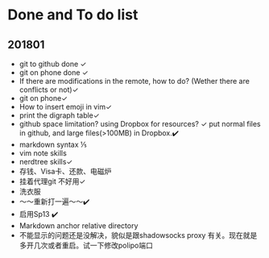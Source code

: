 # Done and To do list
## 201801
  * git to github done ✓
  * git on phone done ✓
  * If there are modifications in the remote, how to do? (Wether there are conflicts or not)✓
  * git on phone✓
  *  How to insert emoji in vim✓
  * print the digraph table✓
  * github space limitation? using Dropbox for resources? ✓
      put normal files in github, and large files(>100MB) in Dropbox.✔️
  * markdown syntax   ⅕
  * vim note skills 
  * nerdtree skills✓
  * 存钱、Visa卡、还款、电磁炉
  * 挂着代理git 不好用✓
  * 洗衣服
  * ～～重新打一遍～～✔️
  * 启用Sp13 ✔️
  * Markdown anchor relative directory
  * 不能显示的问题还是没解决，貌似是跟shadowsocks proxy 有关。现在就是多开几次或者重启。试一下修改polipo端口
